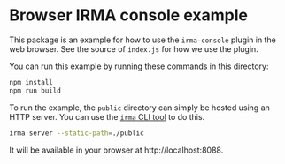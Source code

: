 # Browser IRMA console example

This package is an example for how to use the `irma-console` plugin in the
web browser. See the source of `index.js` for how we use the plugin.

You can run this example by running these commands in this directory:

```bash
npm install
npm run build
```

To run the example, the `public` directory can simply be hosted using an HTTP
server. You can use the [`irma` CLI tool](https://github.com/privacybydesign/irmago/releases/latest)
to do this.

```bash
irma server --static-path=./public
```

It will be available in your browser at http://localhost:8088.
